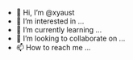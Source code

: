 - 👋 Hi, I’m @xyaust
- 👀 I’m interested in ...
- 🌱 I’m currently learning ...
- 💞️ I’m looking to collaborate on ...
- 📫 How to reach me ...

<!---
xyaust/xyaust is a ✨ special ✨ repository because its `README.md` (this file) appears on your GitHub profile.
You can click the Preview link to take a look at your changes.
--->
